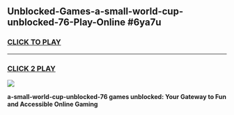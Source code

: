 
## Unblocked-Games-a-small-world-cup-unblocked-76-Play-Online #6ya7u
<h3>
<a href="https://news.freeplayer.one?title=a-small-world-cup-unblocked-76&ref=3">CLICK TO PLAY</a></h3>
<hr>

<h3>
<a href="https://news.freeplayer.one?title=a-small-world-cup-unblocked-76&ref=3">CLICK 2 PLAY</a>
  
</h3>

<a href="https://news.freeplayer.one?title=a-small-world-cup-unblocked-76&ref=3"><img src="https://clearcache.store/games.png"></a>


**a-small-world-cup-unblocked-76 games unblocked: Your Gateway to Fun and Accessible Online Gaming**
